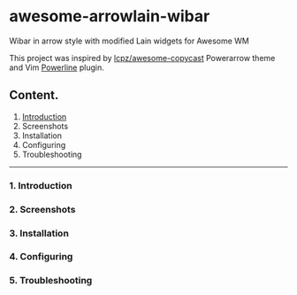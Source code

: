 # awesome-arrowlain-wibar
Wibar in arrow style with modified Lain widgets for Awesome WM

This project was inspired by <a href="https://github.com/lcpz/awesome-copycats">lcpz/awesome-copycast<a> Powerarrow theme and Vim <a href="https://github.com/powerline/powerline">Powerline<a> plugin. 

<h2>Content.</h2>
<ol>
  <a href="#Introduction"><li>Introduction</li></a>
  <li>Screenshots</li>
  <li>Installation</li>
  <li>Configuring</li>
  <li>Troubleshooting</li>
</ol>

<hr>

<h3><a name="Introduction">1. Introduction</a></h3>

<h3>2. Screenshots</h3>

<h3>3. Installation</h3>

<h3>4. Configuring</h3>

<h3>5. Troubleshooting</h3>
